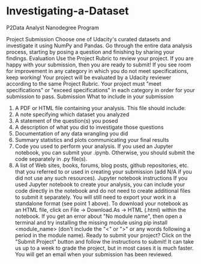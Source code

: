 # Investigating-a-Dataset
P2Data Analyst Nanodegree Program

Project Submission
Choose one of Udacity's curated datasets and investigate it using NumPy and Pandas. Go through the entire data analysis process, starting by posing a question and finishing by sharing your findings.
Evaluation
Use the Project Rubric to review your project. If you are happy with your submission, then you are ready to submit! If you see room for improvement in any category in which you do not meet specifications, keep working!
Your project will be evaluated by a Udacity reviewer according to the same Project Rubric. Your project must "meet specifications" or "exceed specifications" in each category in order for your submission to pass.
Submission
What to include in your submission
1.	A PDF or HTML file containing your analysis. This file should include:
1.	A note specifying which dataset you analyzed
2.	A statement of the question(s) you posed
3.	A description of what you did to investigate those questions
4.	Documentation of any data wrangling you did
5.	Summary statistics and plots communicating your final results
2.	Code you used to perform your analysis. If you used an Jupyter notebook, you can submit your .ipynb. Otherwise, you should submit the code separately in .py file(s).
3.	A list of Web sites, books, forums, blog posts, github repositories, etc. that you referred to or used in creating your submission (add N/A if you did not use any such resources).
Jupyter notebook instructions
If you used Jupyter notebook to create your analysis, you can include your code directly in the notebook and do not need to create additional files to submit it separately. You will still need to export your work in a standalone format (see point 1 above). To download your notebook as an HTML file, click on File -> Download.As -> HTML (.html) within the notebook. If you get an error about "No module name", then open a terminal and try installing the missing module using pip install <module_name> (don't include the "<" or ">" or any words following a period in the module name).
Ready to submit your project?
Click on the "Submit Project" button and follow the instructions to submit!
It can take us up to a week to grade the project, but in most cases it is much faster. You will get an email when your submission has been reviewed.

